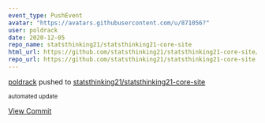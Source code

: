 ```yaml
---
event_type: PushEvent
avatar: "https://avatars.githubusercontent.com/u/871056?"
user: poldrack
date: 2020-12-05
repo_name: statsthinking21/statsthinking21-core-site
html_url: https://github.com/statsthinking21/statsthinking21-core-site/commit/03ad50139921a6294755cedbadd5569b74b89778
repo_url: https://github.com/statsthinking21/statsthinking21-core-site
---
```


<a href='https://github.com/poldrack' target='_blank'>poldrack</a> pushed to <a href='https://github.com/statsthinking21/statsthinking21-core-site' target='_blank'>statsthinking21/statsthinking21-core-site</a>

<small>automated update</small>

<a href='https://github.com/statsthinking21/statsthinking21-core-site/commit/03ad50139921a6294755cedbadd5569b74b89778' target='_blank'>View Commit</a>